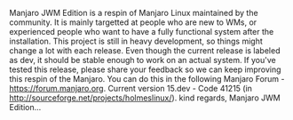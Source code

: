 Manjaro JWM Edition is a respin of Manjaro Linux maintained by the community. It is mainly targetted at people who are new to WMs, or experienced people who want to have a fully functional system after the installation. This project is still in heavy development, so things might change a lot with each release. Even though the current release is labeled as dev, it should be stable enough to work on an actual system. If you've tested this release, please share your feedback so we can keep improving this respin of the Manjaro. You can do this in the following Manjaro Forum - https://forum.manjaro.org. Current version 15.dev - Code 41215 (in http://sourceforge.net/projects/holmeslinux/). kind regards, Manjaro JWM Edition...
